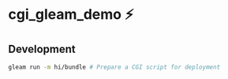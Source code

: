 # cgi_gleam_demo ⚡

## Development

```sh
gleam run -m hi/bundle # Prepare a CGI script for deployment
```
